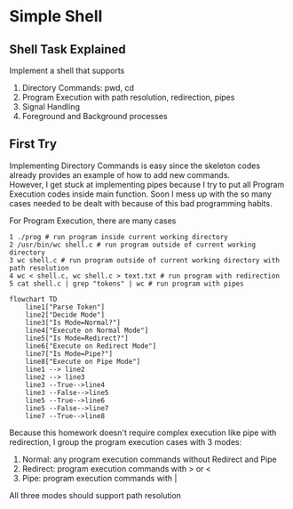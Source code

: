# Simple Shell

## Shell Task Explained
Implement a shell that supports 
1. Directory Commands: pwd, cd 
2. Program Execution with path resolution, redirection, pipes
3. Signal Handling
4. Foreground and Background processes

## First Try
Implementing Directory Commands is easy since the skeleton codes already provides an example of how to add new commands. </br>
However, I get stuck at implementing pipes because I try to put all Program Execution codes inside main function. Soon I mess up with the so many cases needed to be dealt with because of this bad programming habits. </br>

For Program Execution, there are many cases
```
1 ./prog # run program inside current working directory
2 /usr/bin/wc shell.c # run program outside of current working directory
3 wc shell.c # run program outside of current working directory with path resolution
4 wc < shell.c, wc shell.c > text.txt # run program with redirection
5 cat shell.c | grep "tokens" | wc # run program with pipes
```

```mermaid
flowchart TD
    line1["Parse Token"]
    line2["Decide Mode"]
    line3["Is Mode=Normal?"]
    line4["Execute on Normal Mode"]
    line5["Is Mode=Redirect?"]
    line6["Execute on Redirect Mode"]
    line7["Is Mode=Pipe?"]
    line8["Execute on Pipe Mode"]
    line1 --> line2
    line2 --> line3
    line3 --True-->line4
    line3 --False-->line5
    line5 --True-->line6
    line5 --False-->line7
    line7 --True-->line8
```
Because this homework doesn't require complex execution like pipe with redirection, I group the program execution cases with 3 modes: 
1. Normal: any program execution commands without Redirect and Pipe
2. Redirect: program execution commands with > or <
3. Pipe: program execution commands with |

All three modes should support path resolution